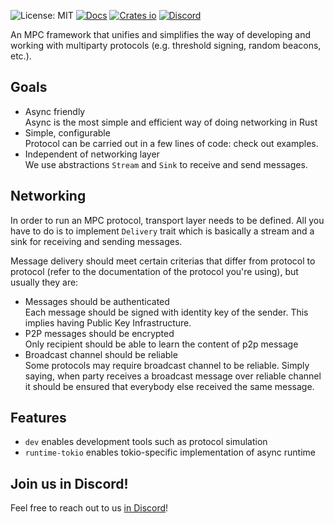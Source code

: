 ![License: MIT](https://img.shields.io/crates/l/round-based.svg)
[![Docs](https://docs.rs/round-based/badge.svg)](https://docs.rs/round-based)
[![Crates io](https://img.shields.io/crates/v/round-based.svg)](https://crates.io/crates/round-based)
[![Discord](https://img.shields.io/discord/905194001349627914?logo=discord&logoColor=ffffff&label=Discord)](https://discordapp.com/channels/905194001349627914/1285268686147424388)

An MPC framework that unifies and simplifies the way of developing and working with
multiparty protocols (e.g. threshold signing, random beacons, etc.).

## Goals

* Async friendly \
  Async is the most simple and efficient way of doing networking in Rust
* Simple, configurable \
  Protocol can be carried out in a few lines of code: check out examples.
* Independent of networking layer \
  We use abstractions `Stream` and `Sink` to receive and send messages.

## Networking

In order to run an MPC protocol, transport layer needs to be defined. All you have to do is to
implement `Delivery` trait which is basically a stream and a sink for receiving and sending messages.

Message delivery should meet certain criterias that differ from protocol to protocol (refer to
the documentation of the protocol you're using), but usually they are:

* Messages should be authenticated \
  Each message should be signed with identity key of the sender. This implies having Public Key
  Infrastructure.
* P2P messages should be encrypted \
  Only recipient should be able to learn the content of p2p message
* Broadcast channel should be reliable \
  Some protocols may require broadcast channel to be reliable. Simply saying, when party receives a
  broadcast message over reliable channel it should be ensured that everybody else received the same
  message.

## Features

* `dev` enables development tools such as protocol simulation
* `runtime-tokio` enables tokio-specific implementation of async runtime

## Join us in Discord!
Feel free to reach out to us [in Discord](https://discordapp.com/channels/905194001349627914/1285268686147424388)!
